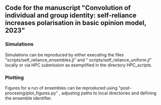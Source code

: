 ## Code for the manuscript "Convolution of individual and group identity: self-reliance increases polarisation in basic opinion model, 2023"

### Simulations

Simulations can be reproduced by either executing the files "scripts/self_reliance_ensembles.jl" and "
scripts/self_reliance_uniform.jl" locally
or via HPC submission as exemplified in the directory HPC_scripts.

### Plotting

Figures for a run of ensembles can be reproduced using "post-procesing/plot_figures.py"
, adjusting paths to local directories and defining the ensemble identifier.

